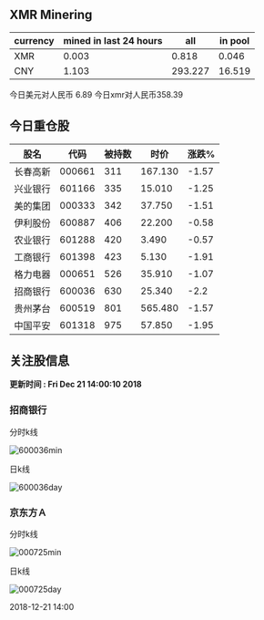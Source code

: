 ## XMR Minering

|currency|mined in last 24 hours|all|in pool|
|---|---|---|---|
|XMR|0.003|0.818|0.046|
|CNY|1.103|293.227|16.519|

今日美元对人民币 6.89	今日xmr对人民币358.39


## 今日重仓股 

|股名|代码|被持数|时价|涨跌%|
|---|---|---|---|---|
|长春高新|000661|311|167.130|-1.57|
|兴业银行|601166|335|15.010|-1.25|
|美的集团|000333|342|37.750|-1.51|
|伊利股份|600887|406|22.200|-0.58|
|农业银行|601288|420|3.490|-0.57|
|工商银行|601398|423|5.130|-1.91|
|格力电器|000651|526|35.910|-1.07|
|招商银行|600036|630|25.340|-2.2|
|贵州茅台|600519|801|565.480|-1.57|
|中国平安|601318|975|57.850|-1.95|

## 关注股信息
**更新时间 : Fri Dec 21 14:00:10 2018**
### 招商银行 
分时k线

![600036min](http://image.sinajs.cn/newchart/min/n/sh600036.gif)

日k线

![600036day](http://image.sinajs.cn/newchart/daily/n/sh600036.gif)

### 京东方Ａ 
分时k线

![000725min](http://image.sinajs.cn/newchart/min/n/sz000725.gif)

日k线

![000725day](http://image.sinajs.cn/newchart/daily/n/sz000725.gif)

2018-12-21 14:00